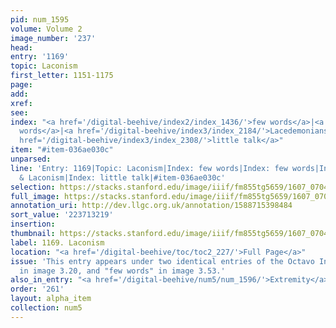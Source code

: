 ```yaml
---
pid: num_1595
volume: Volume 2
image_number: '237'
head:
entry: '1169'
topic: Laconism
first_letter: 1151-1175
page:
add:
xref:
see:
index: "<a href='/digital-beehive/index2/index_1436/'>few words</a>|<a href='/digital-beehive/index2/index_1436/'>few
  words</a>|<a href='/digital-beehive/index3/index_2184/'>Lacedemonians & Laconism</a>|<a
  href='/digital-beehive/index3/index_2308/'>little talk</a>"
item: "#item-036ae030c"
unparsed:
line: 'Entry: 1169|Topic: Laconism|Index: few words|Index: few words|Index: Lacedemonians
  & Laconism|Index: little talk|#item-036ae030c'
selection: https://stacks.stanford.edu/image/iiif/fm855tg5659/1607_0704/399,3219,2876,340/full/0/default.jpg
full_image: https://stacks.stanford.edu/image/iiif/fm855tg5659/1607_0704/full/full/0/default.jpg
annotation_uri: http://dev.llgc.org.uk/annotation/1588715398484
sort_value: '223713219'
insertion:
thumbnail: https://stacks.stanford.edu/image/iiif/fm855tg5659/1607_0704/399,3219,600,180/250,/0/default.jpg
label: 1169. Laconism
location: "<a href='/digital-beehive/toc/toc2_227/'>Full Page</a>"
issue: 'This entry appears under two identical entries of the Octavo Index: "few words"
  in image 3.20, and "few words" in image 3.53.'
also_in_entry: "<a href='/digital-beehive/num5/num_1596/'>Extremity</a>"
order: '261'
layout: alpha_item
collection: num5
---
```

